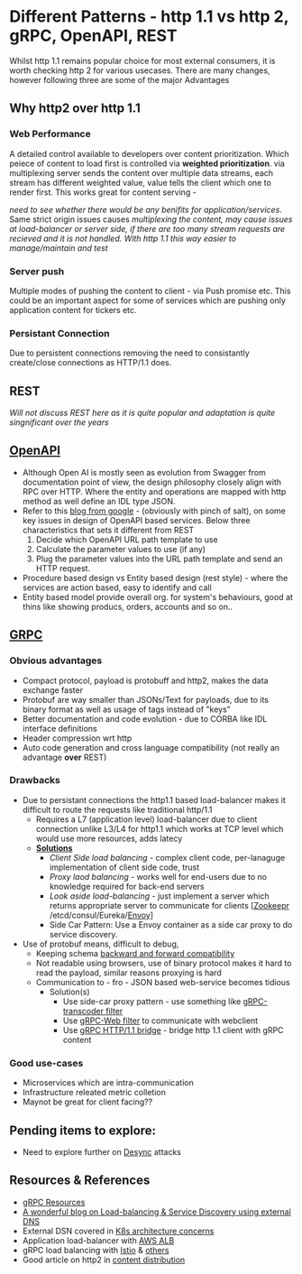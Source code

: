 
# Different Patterns - http 1.1 vs http 2, gRPC, OpenAPI, REST

Whilst http 1.1 remains popular choice for most external consumers, it is worth checking http 2 for various usecases. There are many changes, however following three are some of the major Advantages


## Why http2 over http 1.1 ##

### Web Performance ###

A detailed control available to developers over content prioritization. Which peiece of content to load first is controlled via **weighted prioritization**.
via multiplexing server sends the content over multiple data streams, each stream has different weighted value, value tells the client which one to render first. 
This works great for content serving - 

*need to see whether there would be any benifits for application/services*. Same strict origin issues causes 
*multiplexing the content, may cause issues at load-balancer or server side, if there are too many stream requests are recieved and it is not handled. 
With http 1.1 this way easier to manage/maintain and test*

### Server push ### 

Multiple modes of pushing the content to client - via Push promise etc. This could be an important aspect for some of services which are pushing only application content for tickers etc. 

### Persistant Connection ###

Due to persistent connections removing the need to consistantly create/close connections as HTTP/1.1 does.

## REST ##

*Will not discuss REST here as it is quite popular and adaptation is quite singnificant over the years*

## [OpenAPI](https://www.openapis.org/) ##

- Although Open AI is mostly seen as evolution from Swagger from documentation point of view, the design philosophy closely align with RPC over HTTP. Where the entity and operations are mapped with http method as well define an IDL type JSON. 
- Refer to this [blog from google](https://cloud.google.com/blog/products/api-management/understanding-grpc-openapi-and-rest-and-when-to-use-them) -  (obviously with pinch of salt), on some key issues in design of OpenAPI based services. Below three characteristics that sets it different from REST
   1. Decide which OpenAPI URL path template to use
   2. Calculate the parameter values to use (if any)
   3. Plug the parameter values into the URL path template and send an HTTP request.
- Procedure based design vs Entity based design (rest style) - where the services are action based, easy to identify and call
- Entity based model provide overall org. for system's behaviours, good at thins like showing producs, orders, accounts and so on..

## [GRPC](https://grpc.io/) ##

### Obvious advantages ###
 - Compact protocol, payload is protobuff and http2, makes the data exchange faster
 - Protobuf are way smaller than JSONs/Text for payloads, due to its binary format as well as usage of tags instead of "keys"
 - Better documentation and code evolution - due to CORBA like IDL interface definitions
 - Header compression wrt http
 - Auto code generation and cross language compatibility (not really an advantage **over** REST)
 
 ### Drawbacks ###
 - Due to persistant connections the http1.1 based load-balancer makes it difficult to route the requests like traditional http/1.1
   - Requires a L7 (application level) load-balancer due to client connection unlike L3/L4 for http1.1 which works at TCP level which would use more resources, adds latecy
   - **[Solutions](https://grpc.io/blog/grpc-load-balancing/)**
     - *Client Side load balancing* - complex client code, per-lanaguge implementation of client side code, trust
     - *Proxy laod balancing* - works well for end-users due to no knowledge required for back-end servers
     - *Look aside load-balancing* - just implement a server which returns appropriate server to communicate for clients [[Zookeepr](https://github.com/makdharma/grpc-zookeeper-lb/tree/master/examples/src/main/resources/io/grpc/examples) /etcd/consul/Eureka/[Envoy](https://www.envoyproxy.io/docs/envoy/latest/intro/arch_overview/upstream/service_discovery#arch-overview-service-discovery-types-eds)]
     - Side Car Pattern: Use a Envoy container as a side car proxy to do service discovery.
 - Use of protobuf means, difficult to debug, 
    - Keeping schema [backward and forward compatibility](/schema/schema-design.md)
    - Not readable using browsers, use of binary protocol makes it hard to read the payload, similar reasons proxying is hard
    - Communication to - fro - JSON based web-service becomes tidious
      - Solution(s) 
        - Use side-car proxy pattern - use something like [gRPC-transcoder filter](https://www.envoyproxy.io/docs/envoy/v1.5.0/configuration/http_filters/grpc_json_transcoder_filter)
        - Use [gRPC-Web filter](https://www.envoyproxy.io/docs/envoy/v1.5.0/configuration/http_filters/grpc_web_filter) to communicate with webclient
        - Use [gRPC HTTP/1.1 bridge](https://www.envoyproxy.io/docs/envoy/v1.5.0/configuration/http_filters/grpc_http1_bridge_filter) - bridge http 1.1 client with gRPC content
 

### Good use-cases ###

- Microservices which are intra-communication
- Infrastructure releated metric colletion
- Maynot be great for client facing??

## Pending items to explore: ##

- Need to explore further on [Desync](https://portswigger.net/research/http2) attacks


## Resources & References ##
- [gRPC Resources](https://github.com/grpc-ecosystem/awesome-grpc)
- [A wonderful blog on Load-balancing & Service Discovery using external DNS ](https://medium.com/incognia-tech/challenges-of-running-grpc-services-in-production-b3a113df2542)
- External DSN covered in [K8s architecture concerns](/k8s/readme.md)
- Application load-balancer with [AWS ALB](https://exampleloadbalancer.com/albgrpc_demo.html)
- gRPC load balancing with [Istio](https://www.toptal.com/kubernetes/service-mesh-comparison) & [others](https://gist.github.com/bojand/6a604f7e369d7c7d8c39eb77878a42c2)
- Good article on http2 in [content distribution](https://www.linkedin.com/pulse/why-do-only-3-top-1000-websites-use-http2-server-push-samir-jafferali/)
